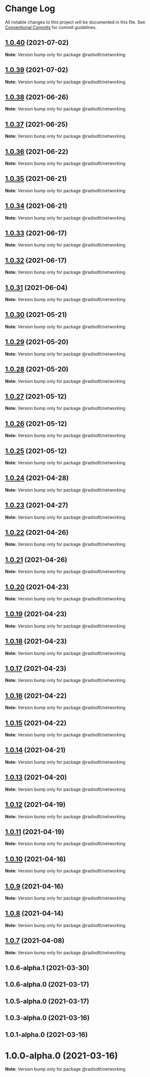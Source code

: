 # Change Log

All notable changes to this project will be documented in this file.
See [Conventional Commits](https://conventionalcommits.org) for commit guidelines.

## [1.0.40](https://github.com/radixdlt/radixdlt-javascript/compare/@radixdlt/networking@1.0.39...@radixdlt/networking@1.0.40) (2021-07-02)

**Note:** Version bump only for package @radixdlt/networking





## [1.0.39](https://github.com/radixdlt/radixdlt-javascript/compare/@radixdlt/networking@1.0.38...@radixdlt/networking@1.0.39) (2021-07-02)

**Note:** Version bump only for package @radixdlt/networking





## [1.0.38](https://github.com/radixdlt/radixdlt-javascript/compare/@radixdlt/networking@1.0.37...@radixdlt/networking@1.0.38) (2021-06-26)

**Note:** Version bump only for package @radixdlt/networking





## [1.0.37](https://github.com/radixdlt/radixdlt-javascript/compare/@radixdlt/networking@1.0.36...@radixdlt/networking@1.0.37) (2021-06-25)

**Note:** Version bump only for package @radixdlt/networking





## [1.0.36](https://github.com/radixdlt/radixdlt-javascript/compare/@radixdlt/networking@1.0.35...@radixdlt/networking@1.0.36) (2021-06-22)

**Note:** Version bump only for package @radixdlt/networking





## [1.0.35](https://github.com/radixdlt/radixdlt-javascript/compare/@radixdlt/networking@1.0.34...@radixdlt/networking@1.0.35) (2021-06-21)

**Note:** Version bump only for package @radixdlt/networking





## [1.0.34](https://github.com/radixdlt/radixdlt-javascript/compare/@radixdlt/networking@1.0.33...@radixdlt/networking@1.0.34) (2021-06-21)

**Note:** Version bump only for package @radixdlt/networking





## [1.0.33](https://github.com/radixdlt/radixdlt-javascript/compare/@radixdlt/networking@1.0.31...@radixdlt/networking@1.0.33) (2021-06-17)

**Note:** Version bump only for package @radixdlt/networking





## [1.0.32](https://github.com/radixdlt/radixdlt-javascript/compare/@radixdlt/networking@1.0.31...@radixdlt/networking@1.0.32) (2021-06-17)

**Note:** Version bump only for package @radixdlt/networking





## [1.0.31](https://github.com/radixdlt/radixdlt-javascript/compare/@radixdlt/networking@1.0.30...@radixdlt/networking@1.0.31) (2021-06-04)

**Note:** Version bump only for package @radixdlt/networking





## [1.0.30](https://github.com/radixdlt/radixdlt-javascript/compare/@radixdlt/networking@1.0.29...@radixdlt/networking@1.0.30) (2021-05-21)

**Note:** Version bump only for package @radixdlt/networking





## [1.0.29](https://github.com/radixdlt/radixdlt-javascript/compare/@radixdlt/networking@1.0.28...@radixdlt/networking@1.0.29) (2021-05-20)

**Note:** Version bump only for package @radixdlt/networking





## [1.0.28](https://github.com/radixdlt/radixdlt-javascript/compare/@radixdlt/networking@1.0.27...@radixdlt/networking@1.0.28) (2021-05-20)

**Note:** Version bump only for package @radixdlt/networking





## [1.0.27](https://github.com/radixdlt/radixdlt-javascript/compare/@radixdlt/networking@1.0.26...@radixdlt/networking@1.0.27) (2021-05-12)

**Note:** Version bump only for package @radixdlt/networking





## [1.0.26](https://github.com/radixdlt/radixdlt-javascript/compare/@radixdlt/networking@1.0.25...@radixdlt/networking@1.0.26) (2021-05-12)

**Note:** Version bump only for package @radixdlt/networking





## [1.0.25](https://github.com/radixdlt/radixdlt-javascript/compare/@radixdlt/networking@1.0.24...@radixdlt/networking@1.0.25) (2021-05-12)

**Note:** Version bump only for package @radixdlt/networking





## [1.0.24](https://github.com/radixdlt/radixdlt-javascript/compare/@radixdlt/networking@1.0.23...@radixdlt/networking@1.0.24) (2021-04-28)

**Note:** Version bump only for package @radixdlt/networking





## [1.0.23](https://github.com/radixdlt/radixdlt-javascript/compare/@radixdlt/networking@1.0.22...@radixdlt/networking@1.0.23) (2021-04-27)

**Note:** Version bump only for package @radixdlt/networking





## [1.0.22](https://github.com/radixdlt/radixdlt-javascript/compare/@radixdlt/networking@1.0.21...@radixdlt/networking@1.0.22) (2021-04-26)

**Note:** Version bump only for package @radixdlt/networking





## [1.0.21](https://github.com/radixdlt/radixdlt-javascript/compare/@radixdlt/networking@1.0.20...@radixdlt/networking@1.0.21) (2021-04-26)

**Note:** Version bump only for package @radixdlt/networking





## [1.0.20](https://github.com/radixdlt/radixdlt-javascript/compare/@radixdlt/networking@1.0.19...@radixdlt/networking@1.0.20) (2021-04-23)

**Note:** Version bump only for package @radixdlt/networking





## [1.0.19](https://github.com/radixdlt/radixdlt-javascript/compare/@radixdlt/networking@1.0.18...@radixdlt/networking@1.0.19) (2021-04-23)

**Note:** Version bump only for package @radixdlt/networking





## [1.0.18](https://github.com/radixdlt/radixdlt-javascript/compare/@radixdlt/networking@1.0.17...@radixdlt/networking@1.0.18) (2021-04-23)

**Note:** Version bump only for package @radixdlt/networking





## [1.0.17](https://github.com/radixdlt/radixdlt-javascript/compare/@radixdlt/networking@1.0.16...@radixdlt/networking@1.0.17) (2021-04-23)

**Note:** Version bump only for package @radixdlt/networking





## [1.0.16](https://github.com/radixdlt/radixdlt-javascript/compare/@radixdlt/networking@1.0.15...@radixdlt/networking@1.0.16) (2021-04-22)

**Note:** Version bump only for package @radixdlt/networking





## [1.0.15](https://github.com/radixdlt/radixdlt-javascript/compare/@radixdlt/networking@1.0.14...@radixdlt/networking@1.0.15) (2021-04-22)

**Note:** Version bump only for package @radixdlt/networking





## [1.0.14](https://github.com/radixdlt/radixdlt-javascript/compare/@radixdlt/networking@1.0.13...@radixdlt/networking@1.0.14) (2021-04-21)

**Note:** Version bump only for package @radixdlt/networking





## [1.0.13](https://github.com/radixdlt/radixdlt-javascript/compare/@radixdlt/networking@1.0.12...@radixdlt/networking@1.0.13) (2021-04-20)

**Note:** Version bump only for package @radixdlt/networking





## [1.0.12](https://github.com/radixdlt/radixdlt-javascript/compare/@radixdlt/networking@1.0.11...@radixdlt/networking@1.0.12) (2021-04-19)

**Note:** Version bump only for package @radixdlt/networking





## [1.0.11](https://github.com/radixdlt/radixdlt-javascript/compare/@radixdlt/networking@1.0.10...@radixdlt/networking@1.0.11) (2021-04-19)

**Note:** Version bump only for package @radixdlt/networking





## [1.0.10](https://github.com/radixdlt/radixdlt-javascript/compare/@radixdlt/networking@1.0.9...@radixdlt/networking@1.0.10) (2021-04-16)

**Note:** Version bump only for package @radixdlt/networking





## [1.0.9](https://github.com/radixdlt/radixdlt-javascript/compare/@radixdlt/networking@1.0.8...@radixdlt/networking@1.0.9) (2021-04-16)

**Note:** Version bump only for package @radixdlt/networking





## [1.0.8](https://github.com/radixdlt/radixdlt-javascript/compare/@radixdlt/networking@1.0.7...@radixdlt/networking@1.0.8) (2021-04-14)

**Note:** Version bump only for package @radixdlt/networking





## [1.0.7](https://github.com/radixdlt/radixdlt-javascript/compare/@radixdlt/networking@1.0.6...@radixdlt/networking@1.0.7) (2021-04-08)

**Note:** Version bump only for package @radixdlt/networking





## 1.0.6-alpha.1 (2021-03-30)



## 1.0.6-alpha.0 (2021-03-17)



## 1.0.5-alpha.0 (2021-03-17)



## 1.0.3-alpha.0 (2021-03-16)



## 1.0.1-alpha.0 (2021-03-16)



# 1.0.0-alpha.0 (2021-03-16)

**Note:** Version bump only for package @radixdlt/networking
